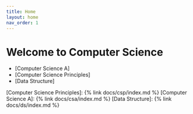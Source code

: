 ```yaml
---
title: Home
layout: home
nav_order: 1
---
```


# Welcome to Computer Science
* [Computer Science A]
* [Computer Science Principles]
* [Data Structure]





[Computer Science Principles]: {% link docs/csp/index.md %}
[Computer Science A]: {% link docs/csa/index.md %}
[Data Structure]: {% link docs/ds/index.md %}